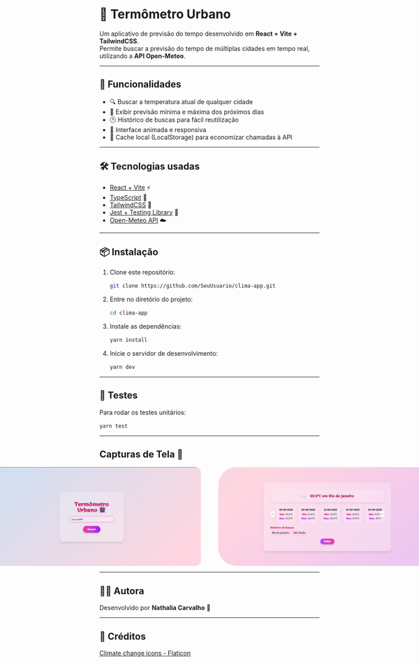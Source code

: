 # 🌆 Termômetro Urbano  

Um aplicativo de previsão do tempo desenvolvido em **React + Vite +
TailwindCSS**.\
Permite buscar a previsão do tempo de múltiplas cidades em tempo real,
utilizando a **API Open-Meteo**.

------------------------------------------------------------------------

## 🚀 Funcionalidades  

- 🔍 Buscar a temperatura atual de qualquer cidade  
- 📅 Exibir previsão mínima e máxima dos próximos dias  
- 🕒 Histórico de buscas para fácil reutilização  
- 🌈 Interface animada e responsiva  
- 💾 Cache local (LocalStorage) para economizar chamadas à API  

------------------------------------------------------------------------

## 🛠️ Tecnologias usadas  

- [React + Vite](https://vitejs.dev/) ⚡  
- [TypeScript](https://www.typescriptlang.org/) 🔷  
- [TailwindCSS](https://tailwindcss.com/) 🎨  
- [Jest + Testing Library](https://testing-library.com/) 🧪  
- [Open-Meteo API](https://open-meteo.com/) ☁️

------------------------------------------------------------------------

## 📦 Instalação

1.  Clone este repositório:

    ``` bash
    git clone https://github.com/SeuUsuario/clima-app.git
    ```

2.  Entre no diretório do projeto:

    ``` bash
    cd clima-app
    ```

3.  Instale as dependências:

    ``` bash
    yarn install
    ```

4.  Inicie o servidor de desenvolvimento:

    ``` bash
    yarn dev
    ```

------------------------------------------------------------------------

## 🧪 Testes

Para rodar os testes unitários:

``` bash
yarn test
```

------------------------------------------------------------------------

## Capturas de Tela 📸

<div style="display: flex; justify-content: center; gap: 40px;">
  <img src="./src/assets/home.png" alt="Tela inicial" width="500" style="border-radius: 12px;" />
  <img src="./src/assets/clima.png" alt="Resultado da busca" width="500" style="border-radius: 42px;" />
</div>

------------------------------------------------------------------------

## 👩‍💻 Autora

Desenvolvido por **Nathalia Carvalho** 🚀

------------------------------------------------------------------------

## 📜 Créditos

<a href="https://www.flaticon.com/free-icons/climate-change" title="climate change icons">
  Climate change icons  - Flaticon
</a>

